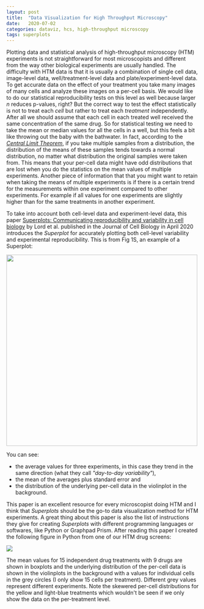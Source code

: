 ```yaml
---
layout: post
title:  "Data Visualization for High Throughput Microscopy"
date:   2020-07-02
categories: dataviz, hcs, high-throughput microscopy
tags: superplots
---
```


Plotting data and statistical analysis of high-throughput microscopy (HTM) experiments is not straightforward for most microscopists and different from the way other biological experiments are usually handled. The difficulty with HTM data is that it is usually a combination of single cell data, image-level data, well/treatment-level data and plate/experiment-level data. To get accurate data on the effect of your treatment you take many images of many cells and analyze these images on a per-cell basis. We would like to do our statistical reproducibility tests on this level as well because larger _n_ reduces p-values, right? But the correct way to test the effect statistically is not to treat each _cell_ but rather to treat each _treatment_ independently. After all we should assume that each cell in each treated well received the same concentration of the same drug. So for statistical testing we need to take the mean or median values for all the cells in a well, but this feels a bit like throwing out the baby with the bathwater. In fact, according to the [*Central Limit Theorem*](https://en.wikipedia.org/wiki/Central_limit_theorem), if you take multiple samples from a distribution, the distribution of the means of these samples tends towards a normal distribution, no matter what distribution the original samples were taken from. This means that your per-cell data might have odd distributions that are lost when you do the statistics on the mean values of multiple experiments. Another piece of information that that you might want to retain when taking the means of multiple experiments is if there is a certain trend for the measurements within one experiment compared to other experiments. For example if all values for one experiments are slightly higher than for the same treatments in another experiment.

To take into account both cell-level data and experiment-level data, this paper [Superplots: Communicating reproducibility and variability in cell biology](https://rupress.org/jcb/article/219/6/e202001064/151717/SuperPlots-Communicating-reproducibility-and) by Lord et al. published in the Journal of Cell Biology in April 2020 introduces the *Superplot* for accurately plotting both cell-level variability and experimental reproducibility. This is from Fig 1S, an example of a Superplot:

<img src="{{site.baseurl}}/assets/jcb_202001064_figs1_crop.png" height = "500">

You can see:

* the average values for three experiments, in this case they trend in the same direction (what they call *"day-to-day variability"*),
* the mean of the averages plus standard error and
* the distribution of the underlying per-cell data in the violinplot in the background.

This paper is an excellent resource for every microscopist doing HTM and I think that _Superplots_ should be the go-to data visualization method for HTM experiments. A great thing about this paper is also the list of instructions they give for creating _Superplots_ with different programming languages or softwares, like Python or Graphpad Prism. After reading this paper I created the following figure in Python from one of our HTM drug screens:

<img src="{{site.baseurl}}/assets/avg_box_no_border_edit.png">

The mean values for 15 independent drug treatments with 9 drugs are shown in boxplots and the underlying distribution of the per-cell data is shown in the violinplots in the background with a values for individual cells in the grey circles (I only show 15 cells per treatment). Different grey values represent different experiments. Note the skewered per-cell distributions for the yellow and light-blue treatments which wouldn't be seen if we only show the data on the per-treatment level.
